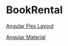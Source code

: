 # BookRental

[Angular Flex Layout](https://github.com/angular/flex-layout/wiki/API-Documentation)

[Angular Material](https://material.angular.io/)
